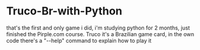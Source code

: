 # Truco-Br-with-Python
that's the first and only game i did, i'm studying python for 2 months, just finished the Pirple.com course. Truco it's a Brazilian game card, in the own code there's a "--help" command to explain how to play it
